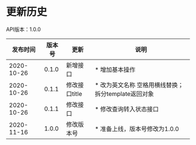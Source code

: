 # 更新历史 #
API版本：1.0.0

|发布时间|版本号|更新|说明|
|---|---|---|---|
2020-10-26   |0.1.0   |新增接口       | * 增加基本操作
2020-10-26   |0.1.1   |修改接口title  | * 改为英文名称 空格用横线替换；拆分template返回对象
2020-10-26   |0.1.1   |修改接口       | * 修改查询转入状态接口
2020-11-16   |1.0.0   |修改版本号      | * 准备上线，版本号修改为1.0.0
